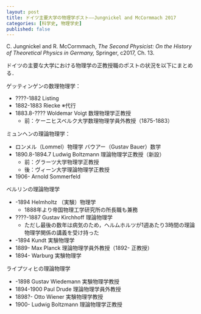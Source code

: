 ```yaml
---
layout: post
title: ドイツ主要大学の物理学ポスト——Jungnickel and McCormmach 2017
categories: [科学史, 物理学史]
published: false
---
```


C. Jungnickel and R. McCormmach, _The Second Physicist: On the History of Theoretical Physics in Germany,_ Springer, c2017, Ch. 13.

ドイツの主要な大学における物理学の正教授職のポストの状況を以下にまとめる．

ゲッティンゲンの数理物理学：
* ????-1882 Listing
* 1882-1883 Riecke ※代行
* 1883.8-???? Woldemar Voigt 数理物理学正教授
  * 前：ケーニヒスベルク大学数理物理学員外教授（1875-1883）

ミュンヘンの理論物理学：
* ロンメル（Lommel）物理学 バウアー（Gustav Bauer）数学
* 1890.8-1894.7 Ludwig Boltzmann 理論物理学正教授（新設）
  * 前：グラーツ大学物理学正教授
  * 後：ヴィーン大学理論物理学正教授
* 1906- Arnold Sommerfeld

ベルリンの理論物理学
* -1894 Helmholtz （実験）物理学
  * 1888年より帝国物理工学研究所の所長職も兼務
* ????-1887 Gustav Kirchhoff 理論物理学
  * ただし最後の数年は病気のため，ヘルムホルツが1週あたり3時間の理論物理学関係の講義を受け持った
* -1894 Kundt 実験物理学
* 1889- Max Planck 理論物理学員外教授（1892- 正教授）
* 1894- Warburg 実験物理学

ライプツィヒの理論物理学
* -1898 Gustav Wiedemann 実験物理学教授
* 1894-1900 Paul Drude 理論物理学員外教授
* 1898?- Otto Wiener 実験物理学教授
* 1900- Ludwig Boltzmann 理論物理学正教授
